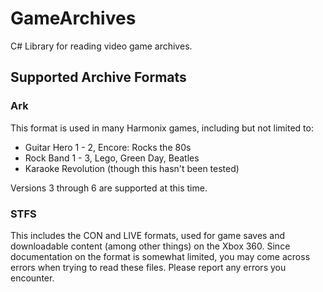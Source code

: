 ﻿# GameArchives
C# Library for reading video game archives.

## Supported Archive Formats
### Ark
This format is used in many Harmonix games, including but not limited to:
* Guitar Hero 1 - 2, Encore: Rocks the 80s
* Rock Band 1 - 3, Lego, Green Day, Beatles
* Karaoke Revolution (though this hasn't been tested)

Versions 3 through 6 are supported at this time.

### STFS
This includes the CON and LIVE formats, used for game saves and downloadable
content (among other things) on the Xbox 360. Since documentation on the format
is somewhat limited, you may come across errors when trying to read these
files. Please report any errors you encounter.